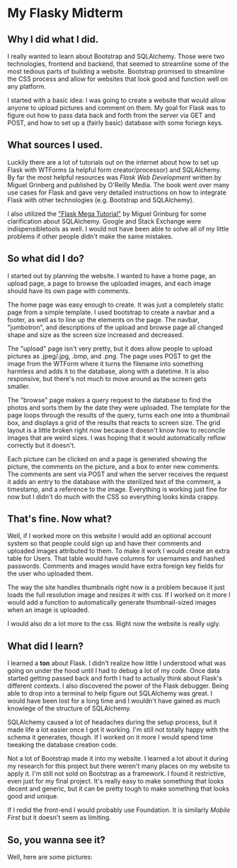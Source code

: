 # My Flasky Midterm

## Why I did what I did.

I really wanted to learn about Bootstrap and SQLAlchemy. Those were two technologies, frontend and backend, that seemed to streamline some of the most tedious parts of building a website. Bootstrap promised to streamline the CSS process and allow for websites that look good and function well on any platform.

I started with a basic idea: I was going to create a website that would allow anyone to upload pictures and comment on them. My goal for Flask was to figure out how to pass data back and forth from the server via GET and POST, and how to set up a (fairly basic) database with some foriegn keys.

## What sources I used.

Luckily there are a lot of tutorials out on the internet about how to set up Flask with WTForms (a helpful form creator/processor) and SQLAlchemy. By far the most helpful resources was *Flask Web Development* written by Miguel Grinberg and published by O'Reilly Media. The book went over many use cases for Flask and gave very detailed instructions on how to integrate Flask with other technologies (e.g. Bootstrap and SQLAlchemy).

I also utilized the ["Flask Mega Tutorial"](http://blog.miguelgrinberg.com/post/the-flask-mega-tutorial-part-i-hello-world) by Miguel Grinburg for some clarification about SQLAlchemy. Google and Stack Exchange were indispensibletools as well. I would not have been able to solve all of my little problems if other people didn't make the same mistakes.


## So what did I do?

I started out by planning the website. I wanted to have a home page, an upload page, a page to browse the uploaded images, and each image should have its own page with comments.

The home page was easy enough to create. It was just a completely static page from a simple template. I used bootstrap to create a navbar and a footer, as well as to line up the elements on the page. The navbar, "jumbotron", and descriptions of the upload and browse page all changed shape and size as the screen size increased and decreased.

The "upload" page isn't very pretty, but it does allow people to upload pictures as .jpeg/.jpg, .bmp, and .png. The page uses POST to get the image from the WTForm where it turns the filename into something harmless and adds it to the database, along with a datetime. It is also responsive, but there's not much to move around as the screen gets smaller.

The "browse" page makes a query request to the database to find the photos and sorts them by the date they were uploaded. The template for the page loops through the results of the query, turns each one into a thumbnail box, and displays a grid of the results that reacts to screen size. The grid layout is a little broken right now because it doesn't know how to reconcile images that are weird sizes. I was hoping that it would automatically reflow correctly but it doesn't.

Each picture can be clicked on and a page is generated showing the picture, the comments on the picture, and a box to enter new comments. The comments are sent via POST and when the server receives the request it adds an entry to the database with the sterilized text of the comment, a timestamp, and a reference to the image. Everything is working just fine for now but I didn't do much with the CSS so everything looks kinda crappy. 

## That's fine. Now what?

Well, if I worked more on this website I would add an optional account system so that people could sign up and have their comments and uploaded images attributed to them. To make it work I would create an extra table for Users. That table would have columns for usernames and hashed passwords. Comments and images would have extra foreign key fields for the user who uploaded them.

The way the site handles thumbnails right now is a problem because it just loads the full resolution image and resizes it with css. If I worked on it more I would add a function to automatically generate thumbnail-sized images when an image is uploaded. 

I would also do a lot more to the css. Right now the website is really ugly.

## What did I learn?

I learned a **ton** about Flask. I didn't realize how little I understood what was going on under the hood until I had to debug a lot of my code. Once data started getting passed back and forth I had to actually think about Flask's different contexts. I also discovered the power of the Flask debugger. Being able to drop into a terminal to help figure out SQLAlchemy was great. I would have been lost for a long time and I wouldn't have gained as much knowlege of the structure of SQLAlchemy. 

SQLAlchemy caused a lot of headaches during the setup process, but it made life a lot easier once I got it working. I'm still not totally happy with the schema it generates, though. If I worked on it more I would spend time tweaking the database creation code. 

Not a lot of Bootstrap made it into my website. I learned a lot about it during my research for this project but there weren't many places on my website to apply it. I'm still not sold on Bootstrap as a framework. I found it restrictive, even just for my final project. It's really easy to make something that looks decent and generic, but it can be pretty tough to make something that looks good and unique. 

If I redid the front-end I would probably use Foundation. It is similarly *Mobile First* but it doesn't seem as limiting. 

## So, you wanna see it?

Well, here are some pictures:

